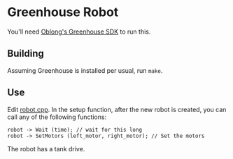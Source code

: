 # Greenhouse Robot

You'll need [Oblong's Greenhouse SDK](http://greenhouse.oblong.com/) to run this.

## Building

Assuming Greenhouse is installed per usual, run `make`.

## Use

Edit [robot.cpp](robot.cpp). In the setup function, after the new robot is created, you can
call any of the following functions:

    robot -> Wait (time); // wait for this long
    robot -> SetMotors (left_motor, right_motor); // Set the motors

The robot has a tank drive.
